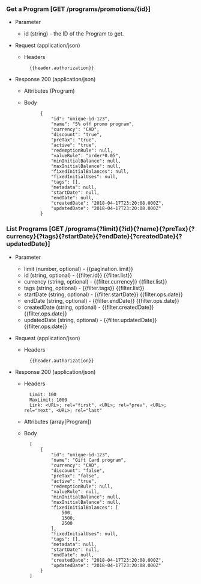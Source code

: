 ### Get a Program [GET /programs/promotions/{id}]

+ Parameter
    + id (string) - the ID of the Program to get.

+ Request (application/json)
    + Headers
    
            {{header.authorization}}

+ Response 200 (application/json)
    + Attributes (Program)

    + Body

                {
                    "id": "unique-id-123",
                    "name": "5% off promo program",
                    "currency": "CAD",
                    "discount": "true",
                    "preTax": "true",
                    "active": "true",
                    "redemptionRule": null,
                    "valueRule": "order*0.05",
                    "minInitialBalance": null,
                    "maxInitialBalance": null,
                    "fixedInitialBalances": null,
                    "fixedInitialUses": null,
                    "tags": [],
                    "metadata": null,
                    "startDate": null,
                    "endDate": null,
                    "createdDate": "2018-04-17T23:20:08.000Z",
                    "updatedDate": "2018-04-17T23:20:08.000Z"
                }

### List Programs [GET /programs{?limit}{?id}{?name}{?preTax}{?currency}{?tags}{?startDate}{?endDate}{?createdDate}{?updatedDate}]
        
+ Parameter
    + limit (number, optional) - {{pagination.limit}}
    + id (string, optional) - {{filter.id}} {{filter.list}}
    + currency (string, optional) - {{filter.currency}} {{filter.list}}
    + tags (string, optional) - {{filter.tags}} {{filter.list}}
    + startDate (string, optional) - {{filter.startDate}} {{filter.ops.date}}
    + endDate (string, optional) - {{filter.endDate}} {{filter.ops.date}}
    + createdDate (string, optional) - {{filter.createdDate}} {{filter.ops.date}}
    + updatedDate (string, optional) - {{filter.updatedDate}} {{filter.ops.date}}

+ Request (application/json)
    + Headers
    
            {{header.authorization}}
    
+ Response 200 (application/json)
    + Headers
        
            Limit: 100
            MaxLimit: 1000
            Link: <URL>; rel="first", <URL>; rel="prev", <URL>; rel="next", <URL>; rel="last"
        
    + Attributes (array[Program])

    + Body

            [
                {
                    "id": "unique-id-123",
                    "name": "Gift Card program",
                    "currency": "CAD",
                    "discount": "false",
                    "preTax": "false",
                    "active": "true",
                    "redemptionRule": null,
                    "valueRule": null,
                    "minInitialBalance": null,
                    "maxInitialBalance": null,
                    "fixedInitialBalances": [
                        500,
                        1500,
                        2500
                    ],
                    "fixedInitialUses": null,
                    "tags": [],
                    "metadata": null,
                    "startDate": null,
                    "endDate": null,
                    "createdDate": "2018-04-17T23:20:08.000Z",
                    "updatedDate": "2018-04-17T23:20:08.000Z"
                }
            ]
